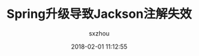 ---
layout: post
title:  "Spring升级导致Jackson注解失效"
date:   2018-02-01 11:12:55
categories: java
tags: spring
author: "sxzhou"
---  